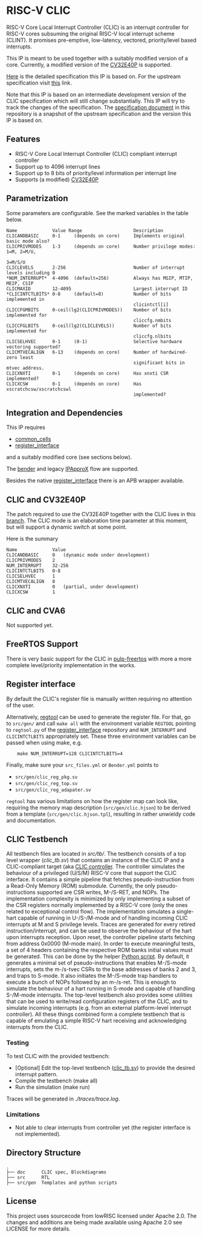 # RISC-V CLIC
RISC-V Core Local Interrupt Controller (CLIC) is an interrupt controller for
RISC-V cores subsuming the original RISC-V local interrupt scheme (CLINT). It
promises pre-emptive, low-latency, vectored, priority/level based interrupts.

This IP is meant to be used together with a suitably modified version of a core.
Currently, a modified version of the
[CV32E40P](https://github.com/openhwgroup/cv32e40p) is supported.

[Here](./doc/clic.adoc) is the detailed specification this IP is based on. For
the upstream specification visit
[this](https://github.com/riscv/riscv-fast-interrupt/blob/master/clic.adoc)
link.

Note that this IP is based on an intermediate development version of the CLIC
specification which will still change substantially. This IP will try to track
the changes of the specification. The [specification document](./doc/clic.adoc)
in this repository is a snapshot of the upstream specification and the version
this IP is based on.

## Features

- RISC-V Core Local Interrupt Controller (CLIC) compliant interrupt controller
- Support up to 4096 interrupt lines
- Support up to 8 bits of priority/level information per interrupt line
- Supports (a modified) [CV32E40P](#CLIC-and-CV32E40P)

## Parametrization
Some parameters are configurable. See the marked variables in the table below.

```
Name             Value Range                   Description
CLICANDBASIC     0-1     (depends on core)     Implements original basic mode also?
CLICPRIVMODES    1-3     (depends on core)     Number privilege modes: 1=M, 2=M/U,
                                                                       3=M/S/U
CLICLEVELS       2-256                         Number of interrupt levels including 0
*NUM_INTERRUPT*  4-4096  (default=256)         Always has MSIP, MTIP, MEIP, CSIP
CLICMAXID        12-4095                       Largest interrupt ID
*CLICINTCTLBITS* 0-8     (default=8)           Number of bits implemented in
                                               clicintctl[i]
CLICCFGMBITS     0-ceil(lg2(CLICPRIVMODES))    Number of bits implemented for
                                               cliccfg.nmbits
CLICCFGLBITS     0-ceil(lg2(CLICLEVELS))       Number of bits implemented for
                                               cliccfg.nlbits
CLICSELHVEC      0-1     (0-1)                 Selective hardware vectoring supported?
CLICMTVECALIGN   6-13    (depends on core)     Number of hardwired-zero least
                                               significant bits in mtvec address.
CLICXNXTI        0-1     (depends on core)     Has xnxti CSR implemented?
CLICXCSW         0-1     (depends on core)     Has xscratchcsw/xscratchcswl
                                               implemented?
```

## Integration and Dependencies
This IP requires

- [common_cells](https://github.com/pulp-platform/common_cells)
- [register_interface](https://github.com/pulp-platform/register_interface)

and a suitably modified core (see sections below).

The [bender](https://github.com/pulp-platform/bender) and legacy
[IPApproX](https://github.com/pulp-platform/IPApproX) flow are supported.

Besides the native
[register_interface](https://github.com/pulp-platform/register_interface) there
is an APB wrapper available.


## CLIC and CV32E40P
The patch required to use the CV32E40P together with the CLIC lives in this
[branch](https://github.com/pulp-platform/cv32e40p/tree/clic). The CLIC mode is
an elaboration time parameter at this moment, but will support a dynamic switch
at some point.

Here is the summary
```
Name             Value
CLICANDBASIC     0   (dynamic mode under development)
CLICPRIVMODES    2
NUM_INTERRUPT    32-256
CLICINTCTLBITS   0-8
CLICSELHVEC      1
CLICMTVECALIGN   8
CLICXNXTI        0   (partial, under development)
CLICXCSW         1
```

## CLIC and CVA6
Not supported yet.

## FreeRTOS Support
There is very basic support for the CLIC in
[pulp-freertos](https://github.com/pulp-platform/pulp-freertos) with more a more
complete level/priority implementation in the works.

## Register interface
By default the CLIC's register file is manually written requiring no attention
of the user.

Alternatively, [regtool](https://docs.opentitan.org/doc/rm/register_tool/) can
be used to generate the register file. For that, go to `src/gen/` and call `make
all` with the environment variable `REGTOOL` pointing to `regtool.py` of the
[register_interface](https://github.com/pulp-platform/register_interface)
repository and `NUM_INTERRUPT` and `CLICINTCTLBITS` appropriately set. These
three environment variables can be passed when using make, e.g. 

```console
    make NUM_INTERRUPT=128 CLICINTCTLBITS=4
```

Finally, make sure your `src_files.yml` or `Bender.yml` points to

- `src/gen/clic_reg_pkg.sv`
- `src/gen/clic_reg_top.sv`
- `src/gen/clic_reg_adapater.sv`

`regtool` has various limitations on how the register map can look like,
requiring the memory map description (`src/gen/clic.hjson`) to be derived from a
template (`src/gen/clic.hjson.tpl`), resulting in rather unwieldy code and
documentation.

## CLIC Testbench

All testbench files are located in *src/tb/*. The testbench consists of a top level wrapper (*clic_tb.sv*) that contains an instance of the CLIC IP and a CLIC-compliant target (aka [CLIC controller](./src/tb/clic_controller.sv). The controller simulates the behaviour of a privileged (U/S/M) RISC-V core that support the CLIC interface. It contains a simple pipeline that fetches pseudo-instruction from a Read-Only Memory (ROM) submodule. Currently, the only pseudo-instructions supported are CSR writes, M-/S-RET, and NOPs. The implementation complexity is minimized by only implementing a subset of the CSR registers normally implemented by a RISC-V core (only the ones related to exceptional control flow). The implementation simulates a single-hart capable of running in U-/S-/M-mode and of handling incoming CLIC interrupts at M and S privilege levels. Traces are generated for every retired instruction/interrupt, and can be used to observe the behaviour of the hart upon interrupts reception. 
Upon reset, the controller pipeline starts fetching from address 0x0000 (M-mode main). In order to execute meaningful tests, a set of 4 headers containing the respective ROM banks initial values must be generated. This can be done by the helper [Python script](./utils/py/gen_memories.py). By default, it generates a minimal set of pseudo-instructions that enables M-/S-mode interrupts, sets the m-/s-tvec CSRs to the base addresses of banks 2 and 3, and traps to S-mode. It also initiates the M-/S-mode trap handlers to execute a bunch of NOPs followed by an m-/s-ret. This is enough to simulate the behaviour of a hart running in S-mode and capable of handling S-/M-mode interrupts.
The top-level testbench also provides some utilities that can be used to write/read configuration registers of the CLIC, and to simulate incoming interrupts (e.g. from an external platform-level interrupt controller). All these things combined form a complete testbench that is capable of emulating a simple RISC-V hart receiving and acknowledging interrupts from the CLIC.

### Testing

To test CLIC with the provided testbench:
- [Optional] Edit the top-level testbench ([clic_tb.sv](./scr/tb/clic_tb.sv)) to provide the desired interrupt pattern.
- Compile the testbench (make all)
- Run the simulation (make run)

Traces will be generated in *./traces/trace.log*.


### Limitations
- Not able to clear interrupts from controller yet (the register interface is not implemented).

## Directory Structure
```
.
├── doc      CLIC spec, Blockdiagrams
├── src      RTL
├── src/gen  Templates and python scripts
```

## License
This project uses sourcecode from lowRISC licensed under Apache 2.0. The changes
and additions are being made available using Apache 2.0 see LICENSE for more
details.
